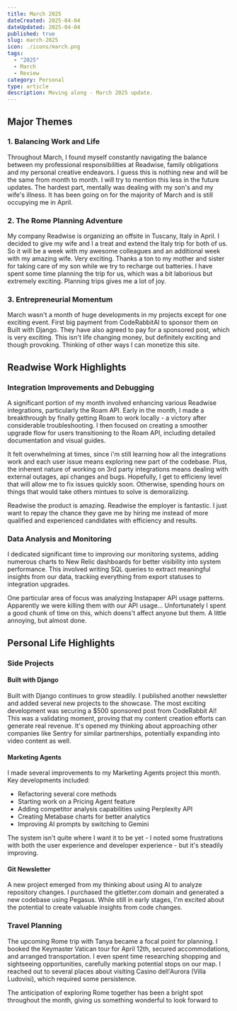 ```yaml
---
title: March 2025
dateCreated: 2025-04-04
dateUpdated: 2025-04-04
published: true
slug: march-2025
icon: ./icons/march.png
tags:
  - "2025"
  - March
  - Review
category: Personal
type: article
description: Moving along - March 2025 update.
---
```


## Major Themes

### 1. Balancing Work and Life
Throughout March, I found myself constantly navigating the balance between my professional responsibilities at Readwise, family obligations and my personal creative endeavors. I guess this is nothing new and will be the same from month to month. I will try to mention this less in the future updates. The hardest part, mentally was dealing with my son's and my wife's illness. It has been going on for the majority of March and is still occupying me in April.

### 2. The Rome Planning Adventure
My company Readwise is organizing an offsite in Tuscany, Italy in April. I decided to give my wife and I a treat and extend the Italy trip for both of us. So it will be a week with my awesome colleagues and an additional week with my amazing wife. Very exciting. Thanks a ton to my mother and sister for taking care of my son while we try to recharge out batteries. I have spent some time planning the trip for us, which was a bit laborious but extremely exciting. Planning trips gives me a lot of joy.

### 3. Entrepreneurial Momentum
March wasn't a month of huge developments in my projects except for one exciting event. First big payment from CodeRabbitAI to sponsor them on Built with Django. They have also agreed to pay for a sponsored post, which is very exciting. This isn't life changing money, but definitely exciting and though provoking. Thinking of other ways I can monetize this site.

## Readwise Work Highlights

### Integration Improvements and Debugging
A significant portion of my month involved enhancing various Readwise integrations, particularly the Roam API. Early in the month, I made a breakthrough by finally getting Roam to work locally - a victory after considerable troubleshooting. I then focused on creating a smoother upgrade flow for users transitioning to the Roam API, including detailed documentation and visual guides.

It felt overwhelming at times, since i'm still learning how all the integrations work and each user issue means exploring new part of the codebase. Plus, the inherent nature of working on 3rd party integrations means dealing with external outages, api changes and bugs. Hopefully, I get to efficieny level that will allow me to fix issues quickly soon. Otherwise, spending hours on things that would take others mintues to solve is demoralizing.

Readwise the product is amazing. Readwise the employer is fantastic. I just want to repay the chance they gave me by hiring me instead of more qualified and experienced candidates with efficiency and results.

### Data Analysis and Monitoring
I dedicated significant time to improving our monitoring systems, adding numerous charts to New Relic dashboards for better visibility into system performance. This involved writing SQL queries to extract meaningful insights from our data, tracking everything from export statuses to integration upgrades.

One particular area of focus was analyzing Instapaper API usage patterns. Apparently we were killing them with our API usage... Unfortunately I spent a good chunk of time on this, which doens't affect anyone but them. A little annoying, but almost done.

## Personal Life Highlights

### Side Projects

#### Built with Django
Built with Django continues to grow steadily.
I published another newsletter and added several new projects to the showcase.
The most exciting development was securing a $500 sponsored post from CodeRabbit AI!
This was a validating moment, proving that my content creation efforts can generate real revenue.
It's opened my thinking about approaching other companies like Sentry for similar partnerships, potentially expanding into video content as well.

#### Marketing Agents
I made several improvements to my Marketing Agents project this month. Key developments included:
- Refactoring several core methods
- Starting work on a Pricing Agent feature
- Adding competitor analysis capabilities using Perplexity API
- Creating Metabase charts for better analytics
- Improving AI prompts by switching to Gemini

The system isn't quite where I want it to be yet - I noted some frustrations with both the user experience and developer experience - but it's steadily improving.

#### Git Newsletter
A new project emerged from my thinking about using AI to analyze repository changes.
I purchased the gitletter.com domain and generated a new codebase using Pegasus.
While still in early stages, I'm excited about the potential to create valuable insights from code changes.

### Travel Planning
The upcoming Rome trip with Tanya became a focal point for planning.
I booked the Keymaster Vatican tour for April 12th, secured accommodations, and arranged transportation.
I even spent time researching shopping and sightseeing opportunities, carefully marking potential stops on our map.
I reached out to several places about visiting Casino dell'Aurora (Villa Ludovisi), which required some persistence.

The anticipation of exploring Rome together has been a bright spot throughout the month, giving us something wonderful to look forward to

